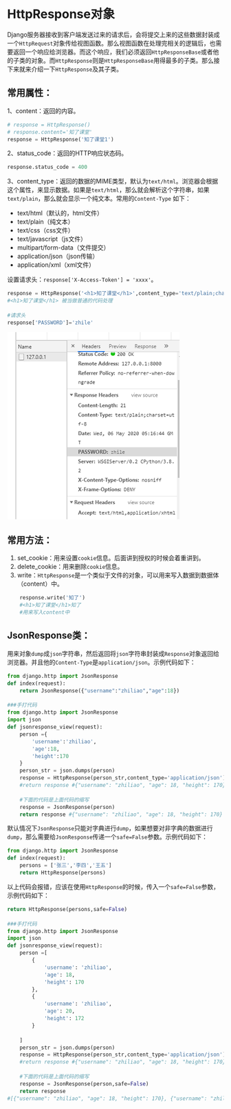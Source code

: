 # HttpResponse对象

Django服务器接收到客户端发送过来的请求后，会将提交上来的这些数据封装成一个`HttpRequest`对象传给视图函数。那么视图函数在处理完相关的逻辑后，也需要返回一个响应给浏览器。而这个响应，我们必须返回`HttpResponseBase`或者他的子类的对象。而`HttpResponse`则是`HttpResponseBase`用得最多的子类。那么接下来就来介绍一下`HttpResponse`及其子类。

## 常用属性：

1、content：返回的内容。

```python
# response = HttpResponse()
# response.content='知了课堂'
response = HttpResponse('知了课堂1')
```

2、status_code：返回的HTTP响应状态码。

```python
response.status_code = 400
```

3、content_type：返回的数据的MIME类型，默认为`text/html`。浏览器会根据这个属性，来显示数据。如果是`text/html`，那么就会解析这个字符串，如果`text/plain`，那么就会显示一个纯文本。常用的`Content-Type`
如下：

- text/html（默认的，html文件）
- text/plain（纯文本）
- text/css（css文件）
- text/javascript（js文件）
- multipart/form-data（文件提交）
- application/json（json传输）
- application/xml（xml文件）

设置请求头：`response['X-Access-Token'] = 'xxxx'`。

```python
response = HttpResponse('<h1>知了课堂</h1>',content_type='text/plain;charset=utf-8')
#<h1>知了课堂</h1> 被当做普通的代码处理

#请求头
response['PASSWORD']='zhile'
```

![image-20200506131728121](images/image-20200506131728121.png)

## 常用方法：

1. set_cookie：用来设置`cookie`信息。后面讲到授权的时候会着重讲到。
2. delete_cookie：用来删除`cookie`信息。
3. write：`HttpResponse`是一个类似于文件的对象，可以用来写入数据到数据体（content）中。

```python
    response.write('知了')
    #<h1>知了课堂</h1>知了
    #用来写入content中
```

## JsonResponse类：

用来对象`dump`成`json`字符串，然后返回将`json`字符串封装成`Response`对象返回给浏览器。并且他的`Content-Type`是`application/json`。示例代码如下：

```python
from django.http import JsonResponse
def index(request):
    return JsonResponse({"username":"zhiliao","age":18})

###手打代码
from django.http import JsonResponse
import json
def jsonresponse_view(request):
    person ={
        'username':'zhiliao',
        'age':18,
        'height':170
    }
    person_str = json.dumps(person)
    response = HttpResponse(person_str,content_type='application/json')
    #return response #{"username": "zhiliao", "age": 18, "height": 170}

    #下面的代码是上面代码的缩写
    response = JsonResponse(person)
    return response #{"username": "zhiliao", "age": 18, "height": 170}
```

默认情况下`JsonResponse`只能对字典进行`dump`，如果想要对非字典的数据进行`dump`，那么需要给`JsonResponse`传递一个`safe=False`参数。示例代码如下：

```python
from django.http import JsonResponse
def index(request):
    persons = ['张三','李四','王五']
    return HttpResponse(persons)

```

以上代码会报错，应该在使用`HttpResponse`的时候，传入一个`safe=False`参数，示例代码如下：

```python
return HttpResponse(persons,safe=False)

###手打代码
from django.http import JsonResponse
import json
def jsonresponse_view(request):
    person =[
        {
            'username': 'zhiliao',
            'age': 18,
            'height': 170
        },
        {
            'username': 'zhiliao',
            'age': 20,
            'height': 172
        }

    ]
    person_str = json.dumps(person)
    response = HttpResponse(person_str,content_type='application/json')
    #return response #{"username": "zhiliao", "age": 18, "height": 170}

    #下面的代码是上面代码的缩写
    response = JsonResponse(person,safe=False)
    return response
#[{"username": "zhiliao", "age": 18, "height": 170}, {"username": "zhiliao", "age": 20, "height": 172}]

```